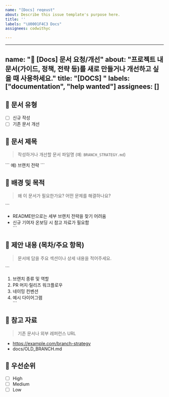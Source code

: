 ```yaml
---
name: "[Docs] reqeust"
about: Describe this issue template's purpose here.
title: ''
labels: "\U0001F4C3 Docs"
assignees: codwithyc

---
```


---
name: "📑 [Docs] 문서 요청/개선"
about: "프로젝트 내 문서(가이드, 정책, 전략 등)를 새로 만들거나 개선하고 싶을 때 사용하세요."
title: "[DOCS] "
labels: ["documentation", "help wanted"]
assignees: []
---

## 📌 문서 유형
- [ ] 신규 작성  
- [ ] 기존 문서 개선  

## 📝 문서 제목
> 작성하거나 개선할 문서 파일명 (예: `BRANCH_STRATEGY.md`)

\`\`\`
예) 브랜치 전략
\`\`\`

## 🚀 배경 및 목적
> 왜 이 문서가 필요한가요? 어떤 문제를 해결하나요?

\`\`\`
- README만으로는 세부 브랜치 전략을 찾기 어려움  
- 신규 기여자 온보딩 시 참고 자료가 필요함  
\`\`\`

## 📑 제안 내용 (목차/주요 항목)
> 문서에 담을 주요 섹션이나 상세 내용을 적어주세요.

\`\`\`
1. 브랜치 종류 및 역할  
2. PR 머지·릴리즈 워크플로우  
3. 네이밍 컨벤션  
4. 예시 다이어그램  
\`\`\`

## 🔗 참고 자료
> 기존 문서나 외부 레퍼런스 URL

- https://example.com/branch-strategy  
- docs/OLD_BRANCH.md  

## 🔖 우선순위
- [ ] High  
- [ ] Medium  
- [ ] Low
